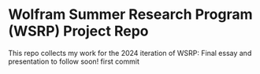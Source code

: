 # Wolfram Summer Research Program (WSRP) Project Repo 

This repo collects my work for the 2024 iteration of WSRP: Final essay and presentation to follow soon!
first commit